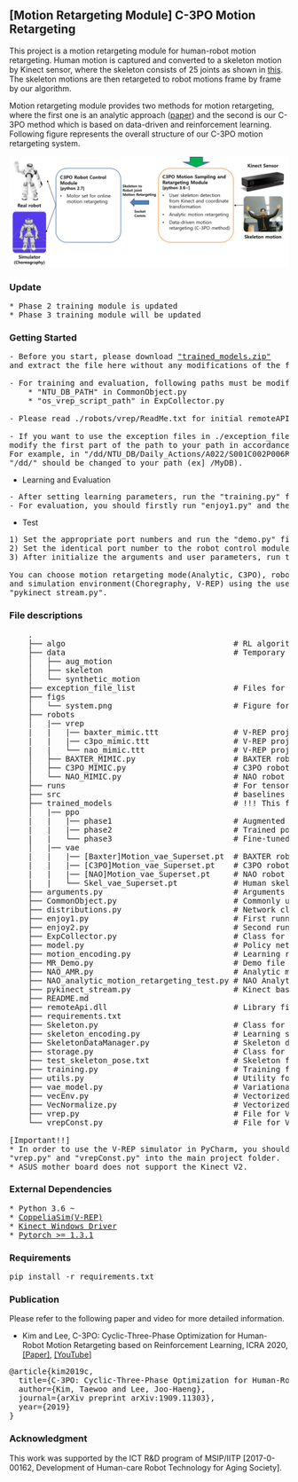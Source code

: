 ## \[Motion Retargeting Module\] C-3PO Motion Retargeting
This project is a motion retargeting module for human-robot motion retargeting. Human motion
is captured and converted to a skeleton motion by Kinect sensor, where the skeleton consists of
25 joints as shown in <a href="https://arxiv.org/pdf/1604.02808.pdf">this</a>. The skeleton motions are then retargeted to
robot motions frame by frame by our algorithm.

Motion retargeting module provides two methods for motion retargeting,
where the first one is an analytic approach ([paper](https://ieeexplore.ieee.org/stamp/stamp.jsp?tp=&arnumber=7886806))
and the second is our C-3PO method which is based on data-driven and reinforcement learning.
Following figure represents the overall structure of our C-3PO motion retargeting system.

![Alt text](./figs/system.png)

### Update
<pre>
* Phase 2 training module is updated
* Phase 3 training module will be updated
</pre>

### Getting Started
<pre>
- Before you start, please download <a href="https://drive.google.com/file/d/1W6I5uVB8DalksqW26B9LJ0GBKLzwBONQ/view?usp=sharing">"trained_models.zip"</a>
and extract the file here without any modifications of the file name.

- For training and evaluation, following paths must be modified for your environment.
    * "NTU_DB_PATH" in CommonObject.py
    * "os_vrep_script_path" in ExpCollector.py

- Please read ./robots/vrep/ReadMe.txt for initial remoteAPI setup of the V-REP simulator.

- If you want to use the exception files in ./exception_file_list, you should
modify the first part of the path to your path in accordance with your environment.
For example, in "/dd/NTU_DB/Daily_Actions/A022/S001C002P006R001A022_rgb.avi",
"/dd/" should be changed to your path (ex] /MyDB).
</pre>

* Learning and Evaluation
<pre>
- After setting learning parameters, run the "training.py" for learning.
- For evaluation, you should firstly run "enjoy1.py" and then "enjoy2.py" in order.
</pre>

* Test
<pre>
1) Set the appropriate port numbers and run the "demo.py" file of the robot control module.
2) Set the identical port number to the robot control module.
3) After initialize the arguments and user parameters, run the "pykinect_stream.py" file and enjoy.

You can choose motion retargeting mode(Analytic, C3PO), robots(NAO, Baxter, C-3PO)
and simulation environment(Choregraphy, V-REP) using the user parameters described at the top of the
"pykinect_stream.py".
</pre>

### File descriptions
<pre>
    .
    ├── algo                                    # RL algorithm files ex) PPO,...
    ├── data                                    # Temporary files for training
    │   ├── aug_motion
    │   ├── skeleton
    │   └── synthetic_motion
    ├── exception_file_list                     # Files for noisy skeleton exception
    ├── figs
    │   └── system.png                          # Figure for README file
    ├── robots
    │   |── vrep
    |   |   |── baxter_mimic.ttt                # V-REP project file for BAXTER robot
    |   |   |── c3po_mimic.ttt                  # V-REP project file for C-3PO robot
    |   |   └── nao_mimic.ttt                   # V-REP project file for NAO robot
    │   ├── BAXTER_MIMIC.py                     # BAXTER robot class for simulation based training
    │   ├── C3PO_MIMIC.py                       # C3PO robot class for simulation based training
    │   └── NAO_MIMIC.py                        # NAO robot class for simulation based training
    ├── runs                                    # For tensorboard
    ├── src                                     # baselines
    ├── trained_models                          # !!! This folder should be downloaded at first !!!
    │   |── ppo
    |   |   |── phase1                          # Augmented robot motion trajectory dataset
    |   |   |── phase2                          # Trained policy using PPO algorithm
    |   |   └── phase3                          # Fine-tuned policy in phase 3
    │   |── vae
    |   |   |── [Baxter]Motion_vae_Superset.pt  # BAXTER robot motion encoder-decoder network
    |   |   |── [C3PO]Motion_vae_Superset.pt    # C3PO robot motion encoder-decoder network
    |   |   |── [NAO]Motion_vae_Superset.pt     # NAO robot motion encoder-decoder network
    |   |   └── Skel_vae_Superset.pt            # Human skeleton encoder-decoder network
    ├── arguments.py                            # Arguments for learning
    ├── CommonObject.py                         # Commonly used functions and variables
    ├── distributions.py                        # Network class for action sampling
    ├── enjoy1.py                               # First running file for evaluation
    ├── enjoy2.py                               # Second running file for evaluation
    ├── ExpCollector.py                         # Class for V-REP environment
    ├── model.py                                # Policy network model definition
    ├── motion_encoding.py                      # Learning robot motion encoder-decoder network
    ├── MR_Demo.py                              # Demo file for motion retargeting
    ├── NAO_AMR.py                              # Analytic motion retargeting class only for NAO
    ├── NAO_analytic_motion_retargeting_test.py # NAO Analytic motion retargeting test code
    ├── pykinect_stream.py                      # Kinect based motion sampling and retargeting demo
    ├── README.md
    ├── remoteApi.dll                           # Library file for V-REP
    ├── requirements.txt
    ├── Skeleton.py                             # Class for Skeleton management
    ├── skeleton_encoding.py                    # Learning skeleton encoder-decoder network
    ├── SkeletonDataManager.py                  # Skeleton data management
    ├── storage.py                              # Class for storage and management of rollout data
    ├── test_skeleton_pose.txt                  # Skeleton frame for test
    ├── training.py                             # Training file
    ├── utils.py                                # Utility for policy network
    ├── vae_model.py                            # Variational AutoEncoder model
    ├── vecEnv.py                               # Vectorized Environment
    ├── VecNormalize.py                         # Vectorized Environment
    ├── vrep.py                                 # File for V-REP use
    └── vrepConst.py                            # File for V-REP use

[Important!!]
* In order to use the V-REP simulator in PyCharm, you should copy three files of "remoteApi.dll",
"vrep.py" and "vrepConst.py" into the main project folder.
* ASUS mother board does not support the Kinect V2.
</pre>

### External Dependencies
<pre>
* Python 3.6 ~
* <a href="https://www.coppeliarobotics.com/">CoppeliaSim(V-REP)</a>
* <a href="https://www.microsoft.com/en-us/download/details.aspx?id=44559">Kinect Windows Driver</a>
* <a href="https://pytorch.org/">Pytorch >= 1.3.1</a>
</pre>

### Requirements
<pre>
pip install -r requirements.txt
</pre>

### Publication
Please refer to the following paper and video for more detailed information.
* Kim and Lee, C-3PO: Cyclic-Three-Phase Optimization for Human-Robot Motion Retargeting based on
Reinforcement Learning, ICRA 2020,
[[Paper]](https://arxiv.org/abs/1909.11303),
[[YouTube]](https://www.youtube.com/watch?v=C37Fip1X0Y0&t=19s)

<pre>
@article{kim2019c,
  title={C-3PO: Cyclic-Three-Phase Optimization for Human-Robot Motion Retargeting based on Reinforcement Learning},
  author={Kim, Taewoo and Lee, Joo-Haeng},
  journal={arXiv preprint arXiv:1909.11303},
  year={2019}
}
</pre>


### Acknowledgment
This work was supported by the ICT R&D program of MSIP/IITP \[2017-0-00162, Development of Human-care
Robot Technology for Aging Society\].